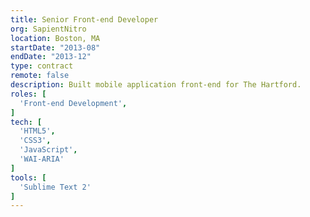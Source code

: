 ```yaml
---
title: Senior Front-end Developer
org: SapientNitro
location: Boston, MA
startDate: "2013-08"
endDate: "2013-12"
type: contract
remote: false
description: Built mobile application front-end for The Hartford.
roles: [
  'Front-end Development',
]
tech: [
  'HTML5',
  'CSS3',
  'JavaScript',
  'WAI-ARIA'
]
tools: [
  'Sublime Text 2'
]
---
```

